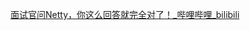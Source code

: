 [面试官问Netty，你这么回答就完全对了！_哔哩哔哩_bilibili](https://www.bilibili.com/video/BV1xq4y1g73f/?spm_id_from=333.788.recommend_more_video.19&vd_source=383642096a66f0385ac22b0096523696)


